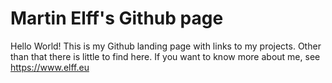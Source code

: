 # Martin Elff's Github page

Hello World! This is my Github landing page with links to my projects. Other than that there is little to find here. If you want to know more about me, see https://www.elff.eu
